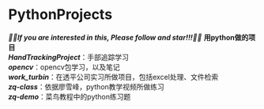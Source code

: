 # PythonProjects
***🎈🎈If you are interested in this, Please follow and star!!!🎈🎈***
**用python做的项目**  
***HandTrackingProject***：手部追踪学习  
***opencv***：opencv包学习，以及笔记  
***work_turbin***：在透平公司实习所做项目，包括excel处理、文件检索  
***zq-class***：依据廖雪峰，python教学视频所做练习  
***zq-demo***：菜鸟教程中的python练习题  

